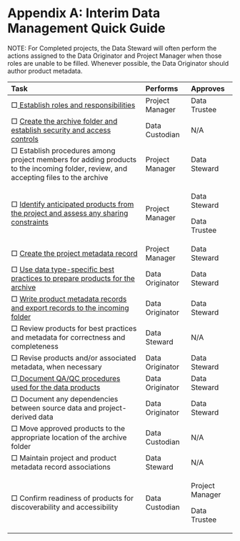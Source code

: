 # Appendix A: Interim Data Management Quick Guide

NOTE: For Completed projects, the Data Steward will often perform the actions assigned to the Data Originator and Project Manager when those roles are unable to be filled. Whenever possible, the Data Originator should author product metadata.

<table>
  <thead>
    <tr>
      <th style="text-align:left">Task</th>
      <th style="text-align:left">Performs</th>
      <th style="text-align:left">Approves</th>
    </tr>
  </thead>
  <tbody>
    <tr>
      <td style="text-align:left">&#x25A1;<a href="four-fundamental-activities-of-data-management/establish-roles-and-responsibilities.md"> Establish roles and responsibilities</a>
      </td>
      <td style="text-align:left">Project Manager</td>
      <td style="text-align:left">Data Trustee</td>
    </tr>
    <tr>
      <td style="text-align:left">&#x25A1; <a href="four-fundamental-activities-of-data-management/security-and-preservation.md">Create the archive folder and establish security and access controls</a>
      </td>
      <td style="text-align:left">Data Custodian</td>
      <td style="text-align:left">N/A</td>
    </tr>
    <tr>
      <td style="text-align:left">&#x25A1; Establish procedures among project members for adding products
        to the incoming folder, review, and accepting files to the archive</td>
      <td
      style="text-align:left">Project Manager</td>
        <td style="text-align:left">Data Steward</td>
    </tr>
    <tr>
      <td style="text-align:left">&#x25A1; <a href="background/definition-of-project-and-product-aka-data-resources.md">Identify anticipated products from the project and assess any sharing constraints</a>
      </td>
      <td style="text-align:left">Project Manager</td>
      <td style="text-align:left">
        <p>Data Steward</p>
        <p>Data Trustee</p>
      </td>
    </tr>
    <tr>
      <td style="text-align:left">&#x25A1; <a href="https://ak-region-dst.gitbook.io/alaska-region-mdeditor-interim-user-guide/project-entry-guidance">Create the project metadata record</a> 
      </td>
      <td style="text-align:left">Project Manager</td>
      <td style="text-align:left">Data Steward</td>
    </tr>
    <tr>
      <td style="text-align:left">&#x25A1; <a href="file-organization-and-best-practices/best-practices-for-common-data-types/">Use data type-specific best practices to prepare products for the archive</a> 
      </td>
      <td style="text-align:left">Data Originator</td>
      <td style="text-align:left">Data Steward</td>
    </tr>
    <tr>
      <td style="text-align:left">&#x25A1; <a href="https://ak-region-dst.gitbook.io/alaska-region-mdeditor-interim-user-guide/product-entry-guidance">Write product metadata records and export records to the incoming folder</a>
      </td>
      <td style="text-align:left">Data Originator</td>
      <td style="text-align:left">Data Steward</td>
    </tr>
    <tr>
      <td style="text-align:left">&#x25A1; Review products for best practices and metadata for correctness
        and completeness</td>
      <td style="text-align:left">Data Steward</td>
      <td style="text-align:left">N/A</td>
    </tr>
    <tr>
      <td style="text-align:left">&#x25A1; Revise products and/or associated metadata, when necessary</td>
      <td
      style="text-align:left">Data Originator</td>
        <td style="text-align:left">Data Steward</td>
    </tr>
    <tr>
      <td style="text-align:left">&#x25A1;<a href="four-fundamental-activities-of-data-management/quality-management.md"> Document QA/QC procedures used for the data products</a>
      </td>
      <td style="text-align:left">Data Originator</td>
      <td style="text-align:left">Data Steward</td>
    </tr>
    <tr>
      <td style="text-align:left">&#x25A1; Document any dependencies between source data and project-derived
        data</td>
      <td style="text-align:left">Data Originator</td>
      <td style="text-align:left">Data Steward</td>
    </tr>
    <tr>
      <td style="text-align:left">&#x25A1; Move approved products to the appropriate location of the archive
        folder</td>
      <td style="text-align:left">Data Custodian</td>
      <td style="text-align:left">N/A</td>
    </tr>
    <tr>
      <td style="text-align:left">&#x25A1; Maintain project and product metadata record associations</td>
      <td
      style="text-align:left">Data Steward</td>
        <td style="text-align:left">N/A</td>
    </tr>
    <tr>
      <td style="text-align:left">&#x25A1; Confirm readiness of products for discoverability and accessibility</td>
      <td
      style="text-align:left">Data Custodian</td>
        <td style="text-align:left">
          <p>Project Manager</p>
          <p>Data Trustee</p>
        </td>
    </tr>
  </tbody>
</table>